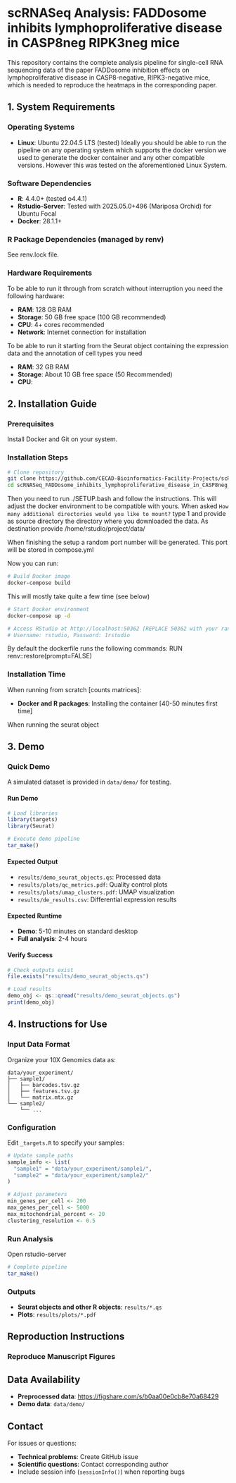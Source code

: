 # scRNASeq Analysis: FADDosome inhibits lymphoproliferative disease in CASP8neg RIPK3neg mice

This repository contains the complete analysis pipeline for single-cell RNA sequencing data of the paper FADDosome inhibition effects on lymphoproliferative disease in CASP8-negative, RIPK3-negative mice, which is needed to reproduce the heatmaps in the corresponding paper.

## 1. System Requirements

### Operating Systems 
- **Linux**: Ubuntu 22.04.5 LTS (tested)
Ideally you should be able to run the pipeline on any operating system which supports the docker version we used to generate the docker container and any other compatible versions. However this was tested on the aforementioned Linux System.

### Software Dependencies
- **R**: 4.4.0+ (tested o4.4.1)
- **Rstudio-Server**: Tested with 2025.05.0+496 (Mariposa Orchid) for Ubuntu Focal
- **Docker**: 28.1.1+

### R Package Dependencies (managed by renv)
See renv.lock file.

### Hardware Requirements
To be able to run it through from scratch without interruption you need the following hardware:
- **RAM**: 128 GB RAM
- **Storage**: 50 GB free space (100 GB recommended)
- **CPU**: 4+ cores recommended
- **Network**: Internet connection for installation

To be able to run it starting from the Seurat object containing the expression data and the annotation of cell types you need
- **RAM**: 32 GB RAM
- **Storage**: About 10 GB free space (50 Recommended)
- **CPU**: 

## 2. Installation Guide

### Prerequisites
Install Docker and Git on your system. 

### Installation Steps

```bash
# Clone repository
git clone https://github.com/CECAD-Bioinformatics-Facility-Projects/scRNASeq_FADDosome_inhibits_lymphoproliferative_disease_in_CASP8neg_RIPK3neg_mice.git
cd scRNASeq_FADDosome_inhibits_lymphoproliferative_disease_in_CASP8neg_RIPK3neg_mice
```
Then you need to run ./SETUP.bash and follow the instructions. This will adjust
the docker environment to be compatible with yours. When asked
`How many additional directories would you like to mount?` type 1 and provide
as source directory the directory where you downloaded the data. As destination
provide /home/rstudio/project/data/

When finishing the setup a random port number will be generated. This port will
be stored in compose.yml

Now you can run:
```bash
# Build Docker image
docker-compose build
```

This will mostly take quite a few time (see below)

```bash
# Start Docker environment
docker-compose up -d

# Access RStudio at http://localhost:50362 [REPLACE 50362 with your randomly generated port number]
# Username: rstudio, Password: 1rstudio
```

By default the dockerfile runs the following commands:
RUN renv::restore(prompt=FALSE)

### Installation Time

When running from scratch [counts matrices]:
- **Docker and R packages**: Installing the container [40-50 minutes first time]

When running the seurat object 

## 3. Demo

### Quick Demo
A simulated dataset is provided in `data/demo/` for testing.

#### Run Demo
```r
# Load libraries
library(targets)
library(Seurat)

# Execute demo pipeline
tar_make()
```

#### Expected Output
- `results/demo_seurat_objects.qs`: Processed data
- `results/plots/qc_metrics.pdf`: Quality control plots
- `results/plots/umap_clusters.pdf`: UMAP visualization
- `results/de_results.csv`: Differential expression results

#### Expected Runtime
- **Demo**: 5-10 minutes on standard desktop
- **Full analysis**: 2-4 hours

#### Verify Success
```r
# Check outputs exist
file.exists("results/demo_seurat_objects.qs")

# Load results
demo_obj <- qs::qread("results/demo_seurat_objects.qs")
print(demo_obj)
```

## 4. Instructions for Use

### Input Data Format
Organize your 10X Genomics data as:
```
data/your_experiment/
├── sample1/
│   ├── barcodes.tsv.gz
│   ├── features.tsv.gz
│   └── matrix.mtx.gz
└── sample2/
    └── ...
```

### Configuration
Edit `_targets.R` to specify your samples:
```r
# Update sample paths
sample_info <- list(
  "sample1" = "data/your_experiment/sample1/",
  "sample2" = "data/your_experiment/sample2/"
)

# Adjust parameters
min_genes_per_cell <- 200
max_genes_per_cell <- 5000
max_mitochondrial_percent <- 20
clustering_resolution <- 0.5
```

### Run Analysis
Open rstudio-server
```r
# Complete pipeline
tar_make()
```

### Outputs
- **Seurat objects and other R objects**: `results/*.qs`
- **Plots**: `results/plots/*.pdf`

## Reproduction Instructions

### Reproduce Manuscript Figures

## Data Availability

- **Preprocessed data**: https://figshare.com/s/b0aa00e0cb8e70a68429
- **Demo data**: `data/demo/`

## Contact

For issues or questions:
- **Technical problems**: Create GitHub issue
- **Scientific questions**: Contact corresponding author
- Include session info (`sessionInfo()`) when reporting bugs
